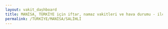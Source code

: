 ```yaml
---
layout: vakit_dashboard
title: MANİSA, TÜRKİYE için iftar, namaz vakitleri ve hava durumu - ilçe/eyalet seç
permalink: /TÜRKİYE/MANİSA/SALİHLİ
---
```


<script type="text/javascript">
  var GLOBAL_COUNTRY = 'TÜRKİYE';
  var GLOBAL_CITY = 'MANİSA';
  var GLOBAL_STATE = 'SALİHLİ';
  var lat = 72;
  var lon = 21;
</script>

